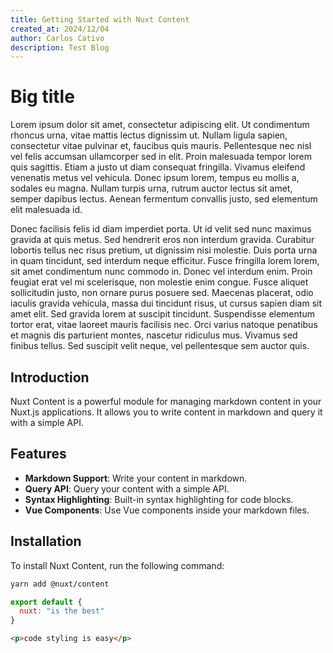 ```yaml
---
title: Getting Started with Nuxt Content
created_at: 2024/12/04
author: Carlos Cativo
description: Test Blog
---
```


# Big title

Lorem ipsum dolor sit amet, consectetur adipiscing elit. Ut condimentum rhoncus urna, vitae mattis lectus dignissim ut. Nullam ligula sapien, consectetur vitae pulvinar et, faucibus quis mauris. Pellentesque nec nisl vel felis accumsan ullamcorper sed in elit. Proin malesuada tempor lorem quis sagittis. Etiam a justo ut diam consequat fringilla. Vivamus eleifend venenatis metus vel vehicula. Donec ipsum lorem, tempus eu mollis a, sodales eu magna. Nullam turpis urna, rutrum auctor lectus sit amet, semper dapibus lectus. Aenean fermentum convallis justo, sed elementum elit malesuada id.

Donec facilisis felis id diam imperdiet porta. Ut id velit sed nunc maximus gravida at quis metus. Sed hendrerit eros non interdum gravida. Curabitur lobortis tellus nec risus pretium, ut dignissim nisi molestie. Duis porta urna in quam tincidunt, sed interdum neque efficitur. Fusce fringilla lorem lorem, sit amet condimentum nunc commodo in. Donec vel interdum enim. Proin feugiat erat vel mi scelerisque, non molestie enim congue. Fusce aliquet sollicitudin justo, non ornare purus posuere sed. Maecenas placerat, odio iaculis gravida vehicula, massa dui tincidunt risus, ut cursus sapien diam sit amet elit. Sed gravida lorem at suscipit tincidunt. Suspendisse elementum tortor erat, vitae laoreet mauris facilisis nec. Orci varius natoque penatibus et magnis dis parturient montes, nascetur ridiculus mus. Vivamus sed finibus tellus. Sed suscipit velit neque, vel pellentesque sem auctor quis.

## Introduction

Nuxt Content is a powerful module for managing markdown content in your Nuxt.js applications. It allows you to write content in markdown and query it with a simple API.

## Features

- **Markdown Support**: Write your content in markdown.
- **Query API**: Query your content with a simple API.
- **Syntax Highlighting**: Built-in syntax highlighting for code blocks.
- **Vue Components**: Use Vue components inside your markdown files.

## Installation

To install Nuxt Content, run the following command:

```bash [test.sh]
yarn add @nuxt/content
```

```js [nuxt.config.js]
export default {
  nuxt: "is the best"
}
```

```html [my-first-blog-post.md]
<p>code styling is easy</p>
```
